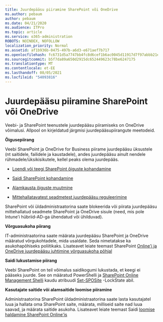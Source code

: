 ```yaml
---
title: Juurdepääsu piiramine SharePoint või OneDrive
ms.author: pebaum
author: pebaum
ms.date: 04/21/2020
ms.audience: ITPro
ms.topic: article
ms.service: o365-administration
ROBOTS: NOINDEX, NOFOLLOW
localization_priority: Normal
ms.assetid: af1b936b-0475-497b-a6d3-e671aef7b717
ms.openlocfilehash: fc6731d5a7747bb4fc8d6cef1b6ac0045d11917d7f97abbb21eea9613b1b1aa2
ms.sourcegitcommit: b5f7da89a650d2915dc652449623c78be6247175
ms.translationtype: MT
ms.contentlocale: et-EE
ms.lasthandoff: 08/05/2021
ms.locfileid: "54093816"
---
```

# <a name="restrict-access-in-sharepoint-or-onedrive"></a>Juurdepääsu piiramine SharePoint või OneDrive

Veebi- ja SharePoint teenustele juurdepääsu piiramiseks on OneDrive võimalusi. Allpool on kirjeldatud järgmisi juurdepääsupiirangute meetodeid. 

**Õigusepiirang**

Veebi SharePoint ja OneDrive for Business piirame juurdepääsu üksustele (nt saitidele, failidele ja kaustadele), andes juurdepääsu ainult nendele rühmadele/üksikisikutele, kellel peaks olema juurdepääs.

- [Loendi või teegi SharePoint õiguste kohandamine](https://support.office.com/article/Customize-permissions-for-a-SharePoint-list-or-library-02d770f3-59eb-4910-a608-5f84cc297782)

- [Saidi SharePoint kohandamine](https://docs.microsoft.com/sharepoint/customize-sharepoint-site-permissions)

- [Alamkausta õiguste muutmine](https://support.office.com/article/Change-the-permissions-on-a-subfolder-5427BD7C-F20A-4F75-8CF2-5359DD45A1A6)

- [Mittehallatavatest seadmetest juurdepääsu reguleerimine](https://docs.microsoft.com/sharepoint/control-access-from-unmanaged-devices)

SharePoint või üldadministraatorina saate blokeerida või piirata juurdepääsu mittehallatud seadmete SharePoint ja OneDrive sisule (need, mis pole Intune'i hübriid-AD-ga ühendatud või ühilduvad).

**Võrguasukoha piirang**

IT-administraatorina saate määrata juurdepääsu SharePoint ja OneDrive määratud võrgukohtadele, mida usaldate. Seda nimetatakse ka asukohapõhiseks poliitikaks. Lisateavet leiate teemast SharePoint [Online'i ja OneDrive juurdepääsu juhtimine võrguasukoha põhjal](https://docs.microsoft.com/sharepoint/control-access-based-on-network-location)

**Saidi lukustamise piirang** 

Veebi SharePoint on teil võimalus saidikogumi lukustada, et keegi ei pääseks juurde. See on määratud PowerShelli ja [SharePoint Online Management Shelli](https://docs.microsoft.com/powershell/sharepoint/sharepoint-online/connect-sharepoint-online?view=sharepoint-ps) kaudu atribuudi [Set-SPOSite](https://docs.microsoft.com/powershell/module/sharepoint-online/set-sposite?view=sharepoint-ps) -LockState abil.

**Kasutajate saitide või alamsaitide loomise piiramine**

Administraatorina SharePoint üldadministraatorina saate lasta kasutajatel luua ja hallata oma SharePoint saite, määrata, milliseid saite nad luua saavad, ja määrata saitide asukoha. Lisateavet leiate teemast Saidi [loomise haldamine SharePoint Online'is](https://docs.microsoft.com/sharepoint/manage-site-creation)

